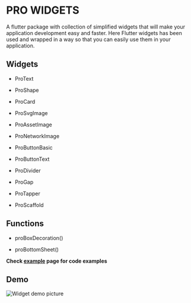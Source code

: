
# PRO WIDGETS

A flutter package with collection of simplified widgets that will make your application development easy and faster. Here Flutter widgets has been used and wrapped in a way so that you can easily use them in your application.



## Widgets
  
- ProText

- ProShape

- ProCard

- ProSvgImage

- ProAssetImage

- ProNetworkImage

- ProButtonBasic

- ProButtonText

- ProDivider

- ProGap

- ProTapper

- ProScaffold

## Functions

- proBoxDecoration()

- proBottomSheet()


**Check [example](https://pub.dev/packages/pro_widgets/example) page for code examples**


## Demo
  
![Widget demo picture](https://www.shajedulislam.dev/udwidgets/ud_widget_example.png)
